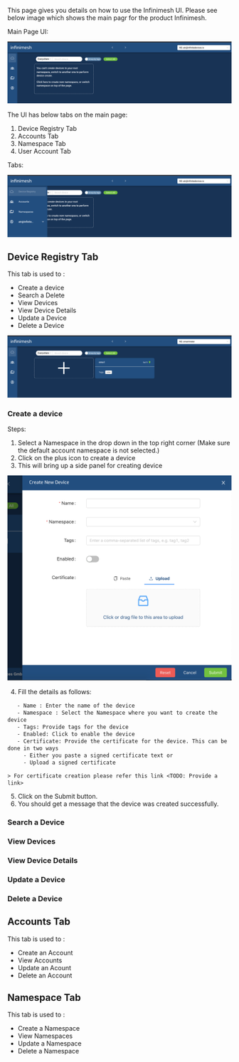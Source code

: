 This page gives you details on how to use the Infinimesh UI. Please see below image which shows the main pagr for the product Infinimesh.

Main Page UI:

![Main Page](Images/MainPage.png?raw=true)

The UI has below tabs on the main page:

1. Device Registry Tab
2. Accounts Tab
3. Namespace Tab
4. User Account Tab

Tabs:

![Tabs](Images/Tabs.png?raw=true)

## Device Registry Tab

This tab is used to :
 - Create a device
 - Search a Delete
 - View Devices
 - View Device Details
 - Update a Device
 - Delete a Device
 
 ![Tabs](Images/DeviceRegistryMain.png?raw=true)
 
 ### Create a device
 
 Steps:
 
 1. Select a Namespace in the drop down in the top right corner (Make sure the default account namespace is not selected.)
 2. Click on the plus icon to create a device
 3. This will bring up a side panel for creating device
 
  ![Tabs](Images/CreateDevice.png?raw=true)
 
 4. Fill the details as follows:
 
 ```
    - Name : Enter the name of the device 
    - Namespace : Select the Namespace where you want to create the device
    - Tags: Provide tags for the device
    - Enabled: Click to enable the device
    - Certificate: Provide the certificate for the device. This can be done in two ways
      - Either you paste a signed certificate text or
      - Upload a signed certificate
 ```
    > For certificate creation please refer this link <TODO: Provide a link>
 
  5. Click on the Submit button.
  6. You should get a message that the device was created successfully.
  
 ### Search a Device
 ### View Devices
 ### View Device Details
 ### Update a Device
 ### Delete a Device
 
 ## Accounts Tab

This tab is used to :
 - Create an Account
 - View Accounts 
 - Update an Acount
 - Delete an Account
 
 ## Namespace Tab

This tab is used to :
 - Create a Namespace
 - View Namespaces 
 - Update a Namespace
 - Delete a Namespace
